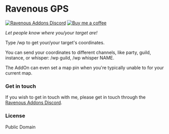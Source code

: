 # Ravenous GPS

[![Ravenous Addons Discord](https://img.shields.io/badge/discord-Ravenous%20Addons-7289da)](https://discord.gg/9XeTpbcjzu) [![Buy me a coffee](https://img.shields.io/badge/help%20out-Buy%20me%20a%20coffee-81b3a0)](https://www.buymeacoffee.com/waldenpond)

*Let people know where you/your target are!*

Type /wp to get your/your target's coordinates.

You can send your coordinates to different channels, like party, guild, instance, or whisper: /wp guild, /wp whisper NAME.

The AddOn can even set a map pin when you're typically unable to for your current map.

### Get in touch

If you wish to get in touch with me, please get in touch through the [Ravenous Addons Discord](https://discord.gg/dNfqnRf2fq).

### License

Public Domain
